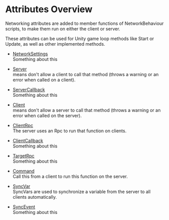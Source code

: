 # Attributes Overview

Networking attributes are added to member functions of NetworkBehaviour scripts, to make them run on either the client or server.

These attributes can be used for Unity game loop methods like Start or Update, as well as other implemented methods.

-   [NetworkSettings](NetworkSettings)  
    Something about this

-   [Server](Server)  
    means don't allow a client to call that method (throws a warning or an error when called on a client).

-   [ServerCallback](ServerCallback)  
    Something about this

-   [Client](Client)  
    means don't allow a server to call that method (throws a warning or an error when called on the server).

-   [ClientRpc](ClientRpc)  
    The server uses an Rpc to run that function on clients.

-   [ClientCallback](ClientCallback)  
    Something about this

-   [TargetRpc](TargetRpc)  
    Something about this

-   [Command](Command)  
    Call this from a client to run this function on the server.

-   [SyncVar](SyncVar)  
    SyncVars are used to synchronize a variable from the server to all clients automatically.

-   [SyncEvent](SyncEvent)  
    Something about this
